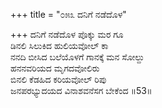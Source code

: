 +++
title = "೦೫೩ ದನಿಗೆ ನಡೆದೊಳ"

+++
ದನಿಗೆ ನಡೆದೊಳ ಪೊಕ್ಕು ಮರ ಗೂ  
ಡಿನಲಿ ಸಿಲುಕಿದ ಹುಲಿಯವೋಲ್ ಕಾ  
ನನದಿ ಬೀಸಿದ ಬಲೆಯೊಳಗೆ ಗಾನಕ್ಕೆ ಮನ ಸೋಲ್ದು   
ಹನನವರಿಯದ ಮೃಗದವೋಲಿರು  
ಬಿನಲಿ ಕೆಡಹಿದ ಕರಿಯವೋಲ್ ರಿಪು  
ಜನಪರಭ್ಯುದಯದ ವಿನಾಶವನೆಸಗ ಬೇಕೆಂದ     ॥53॥